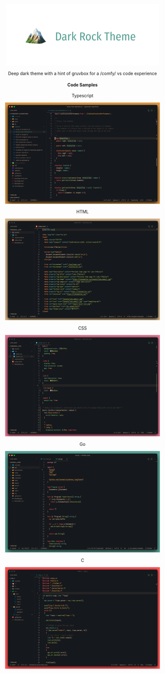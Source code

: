 <p align="center"><img src="./images/dark-rock-header-transparent.png"></p>

<p align="center">Deep dark theme with a hint of gruvbox for a /comfy/ vs code experience</p>

<h4 align="center">Code Samples</h4>

<p align="center">Typescript</p>
<p align="center"><img src="./images/samples/dark-rock-typescript.png"></p>

<p align="center">HTML</p>
<p align="center"><img src="./images/samples/dark-rock-html.png"></p>

<p align="center">CSS</p>
<p align="center"><img src="./images/samples/dark-rock-css.png"></p>

<p align="center">Go</p>
<p align="center"><img src="./images/samples/dark-rock-go.png"></p>

<p align="center">C</p>
<p align="center"><img src="./images/samples/dark-rock-c.png"></p>
